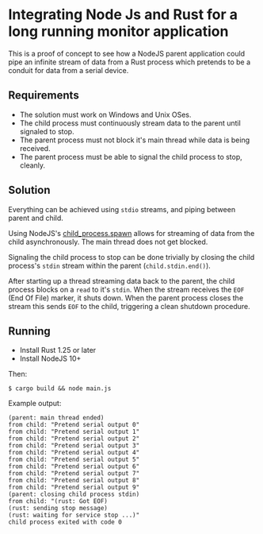 # Integrating Node Js and Rust for a long running monitor application

This is a proof of concept to see how a NodeJS parent application could pipe an infinite stream of
data from a Rust process which pretends to be a conduit for data from a serial device.

## Requirements

* The solution must work on Windows and Unix OSes.
* The child process must continuously stream data to the parent until signaled to stop.
* The parent process must not block it's main thread while data is being received.
* The parent process must be able to signal the child process to stop, cleanly.

## Solution

Everything can be achieved using `stdio` streams, and piping between parent and child.

Using NodeJS's [child_process.spawn](https://nodejs.org/api/child_process.html#child_process_child_process_spawn_command_args_options)
allows for streaming of data from the child asynchronously. The main thread does not get blocked.

Signaling the child process to stop can be done trivially by closing the child process's `stdin`
stream within the parent (`child.stdin.end()`).

After starting up a thread streaming data back to the parent, the child process blocks on a `read`
to it's `stdin`. When the stream receives the `EOF` (End Of File) marker, it shuts down. When the
parent process closes the stream this sends `EOF` to the child, triggering a clean shutdown
procedure.

## Running

* Install Rust 1.25 or later
* Install NodeJS 10+

Then:

```
$ cargo build && node main.js
```

Example output:

```
(parent: main thread ended)
from child: "Pretend serial output 0"
from child: "Pretend serial output 1"
from child: "Pretend serial output 2"
from child: "Pretend serial output 3"
from child: "Pretend serial output 4"
from child: "Pretend serial output 5"
from child: "Pretend serial output 6"
from child: "Pretend serial output 7"
from child: "Pretend serial output 8"
from child: "Pretend serial output 9"
(parent: closing child process stdin)
from child: "(rust: Got EOF)
(rust: sending stop message)
(rust: waiting for service stop ...)"
child process exited with code 0
```
